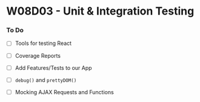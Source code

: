# W08D03 - Unit & Integration Testing

### To Do
- [ ] Tools for testing React
- [ ] Coverage Reports
- [ ] Add Features/Tests to our App
- [ ] `debug()` and `prettyDOM()`
- [ ] Mocking AJAX Requests and Functions















